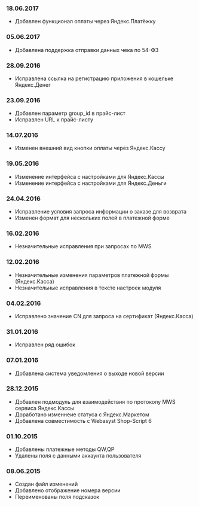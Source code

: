 ### 18.06.2017
* Добавлен функционал оплаты через Яндекс.Платёжку

### 05.06.2017
* Добавлена поддержка отправки данных чека по 54-ФЗ

### 28.09.2016
* Исправлена ссылка на регистрацию приложения в кошельке Яндекс.Денег

### 23.09.2016
* Добавлен параметр group_id в прайс-лист
* Исправлен URL к прайс-листу

### 14.07.2016
* Изменен внешний вид кнопки оплаты через Яндекс.Кассу

### 19.05.2016
* Изменение интерфейса с настройками для Яндекс.Кассы
* Изменение интерфейса с настройками для Яндекс.Деньги

### 24.04.2016
* Исправление условия запроса информации о заказе для возврата
* Изменен формат для нескольких полей в платежной форме

### 16.02.2016
* Незначительные исправления при запросах по MWS

### 12.02.2016
* Незначительные изменения параметров платежной формы (Яндекс.Касса)
* Незначительные исправления в тексте настроек модуля

### 04.02.2016
* Исправлено значение CN для запроса на сертификат (Яндекс.Касса) 

### 31.01.2016
* Исправлен ряд ошибок

### 07.01.2016
* Добавлена система уведомления о выходе новой версии

### 28.12.2015
* Добавлен подмодуль для взаимодействия по протоколу MWS сервиса Яндекс.Кассы
* Доработано изменнеие статуса с Яндекс.Маркетом
* Добавлена совместимость с Webasyst Shop-Script 6

### 01.10.2015
* Добавлены платежные методы QW,QP
* Удалены поля с данными аккаунта пользователя

### 08.06.2015
* Создан файл изменений
* Добавлено отображение номера версии
* Переименованы поля подсказок